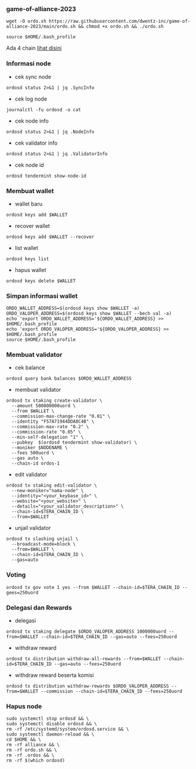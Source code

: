 ### game-of-alliance-2023
```
wget -O ordo.sh https://raw.githubusercontent.com/dwentz-inc/game-of-alliance-2023/main/ordo.sh && chmod +x ordo.sh && ./ordo.sh
```
```
source $HOME/.bash_profile
```
Ada 4 chain [lihat disini](https://github.com/terra-money/alliance)

### Informasi node

* cek sync node
```
ordosd status 2>&1 | jq .SyncInfo
```
* cek log node
```
journalctl -fu ordosd -o cat
```
* cek node info
```
ordosd status 2>&1 | jq .NodeInfo
```
* cek validator info
```
ordosd status 2>&1 | jq .ValidatorInfo
```
* cek node id
```
ordosd tendermint show-node-id
```
### Membuat wallet
* wallet baru
```
ordosd keys add $WALLET
```
* recover wallet
```
ordosd keys add $WALLET --recover
```
* list wallet
```
ordosd keys list
```
* hapus wallet
```
ordosd keys delete $WALLET
```
### Simpan informasi wallet
```
ORDO_WALLET_ADDRESS=$(ordosd keys show $WALLET -a)
ORDO_VALOPER_ADDRESS=$(ordosd keys show $WALLET --bech val -a)
echo 'export ORDO_WALLET_ADDRESS='${ORDO_WALLET_ADDRESS} >> $HOME/.bash_profile
echo 'export ORDO_VALOPER_ADDRESS='${ORDO_VALOPER_ADDRESS} >> $HOME/.bash_profile
source $HOME/.bash_profile
```

### Membuat validator
* cek balance
```
ordosd query bank balances $ORDO_WALLET_ADDRESS
```
* membuat validator
```
ordosd tx staking create-validator \
  --amount 500000000uord \
  --from $WALLET \
  --commission-max-change-rate "0.01" \
  --identity "F57A71944DDA8C4B" \
  --commission-max-rate "0.2" \
  --commission-rate "0.05" \
  --min-self-delegation "1" \
  --pubkey  $(ordosd tendermint show-validator) \
  --moniker $NODENAME \
  --fees 500uord \
  --gas auto \
  --chain-id ordos-1
```
* edit validator
```
ordosd tx staking edit-validator \
  --new-moniker="nama-node" \
  --identity="<your_keybase_id>" \
  --website="<your_website>" \
  --details="<your_validator_description>" \
  --chain-id=$TERA_CHAIN_ID \
  --from=$WALLET
```
* unjail validator
```
ordosd tx slashing unjail \
  --broadcast-mode=block \
  --from=$WALLET \
  --chain-id=$TERA_CHAIN_ID \
  --gas=auto
```
### Voting
```
ordosd tx gov vote 1 yes --from $WALLET --chain-id=$TERA_CHAIN_ID --gees=250uord
```
### Delegasi dan Rewards
* delegasi
```
ordosd tx staking delegate $ORDO_VALOPER_ADDRESS 1000000uord --from=$WALLET --chain-id=$TERA_CHAIN_ID --gas=auto --fees=250uord
```
* withdraw reward
```
ordosd tx distribution withdraw-all-rewards --from=$WALLET --chain-id=$TERA_CHAIN_ID --gas=auto --fees=250uord
```
* withdraw reward beserta komisi
```
ordosd tx distribution withdraw-rewards $ORDO_VALOPER_ADDRESS --from=$WALLET --commission --chain-id=$TERA_CHAIN_ID --fees=250uord
```
### Hapus node
```
sudo systemctl stop ordosd && \
sudo systemctl disable ordosd && \
rm -rf /etc/systemd/system/ordosd.service && \
sudo systemctl daemon-reload && \
cd $HOME && \
rm -rf alliance && \
rm -rf ordo.sh && \
rm -rf .ordos && \
rm -rf $(which ordosd)
```
